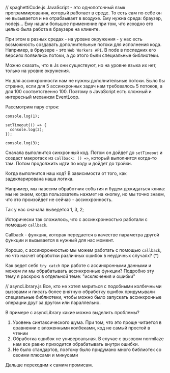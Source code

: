 // spaghettiCode.js
JavaScript - это однопоточный язык программирования, который работает в среде. То есть сам по себе он не вызывается и не отрабаывает в воздухе. Ему нужна среда: браузер, nodejs... Ему нашли большое применение при том, что исходно его целью была работа в браузере на клиенте.

При этом в разных средах - на уровне окружения - у нас есть возможность создавать дополнительные потоки для исполнения кода. Например, в браузере - это `Web Workers API`. В node в последних его версиях появились потоки, а до этого были специальные библиотеки.

Можно сказать, что в Js они существуют, но на уровне языка их нет, только на уровне окружения.

Но для ассинхронности нам не нужны дополнительные потоки. Было бы странно, если для 5 ассинхронных задач нам требовалось 5 потоков, а для 100 соответственно 100. Поэтому в JavaScript есть сложный и интересный механизм EventLoop.

Рассмотрим пару строк:
```
console.log(1);

setTimeout(() => {
  console.log(2);
});

console.log(3);
```

Сначала выполнится синхронный код. Потом он дойдет до `setTimeout` и создаст макротаск из `callback: () =>`, который выполнится когда-то там. Потом продолжить идти по коду и дойдет до тройки.

Когда выполнится наш код? В зависимости от того, как задекларирована наша логика.

Например, мы навесим обработчик события и будем дожидаться клика: мы не знаем, когда пользователь нажмет на кнопку, но мы точно знаем, что это произойдет не сейчас - ассинхронность.

Так у нас сначала выведется 1, 3, 2;

Исторически так сложилось, что с ассинхронностью работали с помощью `callback`.

Callback - функция, которая передается в качестве параметра другой функции и вызывается в нужный для нас момент.

Хорошо, с ассинхронностью мы можем работать с помощью `callback`, но что насчет обработки различных ошибок в неудачных случаях? (*)

Как ведет себя `try catch` при работе с ассинхронными данными и можем ли мы обрабатывать ассинхронные функции? Подробно эту тему я раскрою в отдельной теме: "исключения и ошибки"

// asyncLibrary.js
Все, кто не хотел мириться с подобными колбечными вызовами и писать более внятную обработку ошибок придумывали специальные библиотеки, чтобы
можно было запускать ассинхронные операции друг за другом или параллельно.

В примере с asyncLibrary какие можно выделить проблемы?
1. Уровень синтаксического шума.
При том, что это проще читается в сравнении с вложенными колбеками, код не самый простой в чтении
2. Обработка ошибок не универсальная.
В случае с вызовом normilaze нам все равно приходится обрабатывать внутри ошибки.
3. Не было стандартов, поэтому было придумано много библиотек со своими
плюсами и минусами

Дальше переходим к самим промисам.